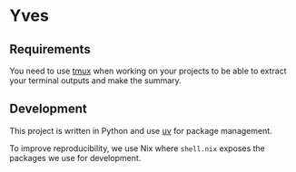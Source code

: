 # Yves

## Requirements

You need to use [tmux](https://github.com/tmux/tmux) when working on your projects to be able to extract your terminal outputs and make the summary.

## Development

This project is written in Python and use [uv](https://docs.astral.sh/uv/) for package management.

To improve reproducibility, we use Nix where `shell.nix` exposes the packages we use for development.
